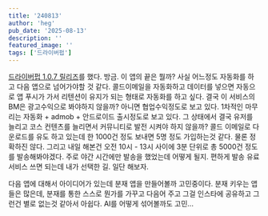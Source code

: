 ```yaml
---
title: '240813'
author: 'heg'
pub_date: '2025-08-13'
description: ''
featured_image: ''
tags: ['드라이버펍']
---
```


[드라이버펍 1.0.7 릴리즈](https://apps.apple.com/kr/app/%EB%93%9C%EB%9D%BC%EC%9D%B4%EB%B8%8C%EC%BD%94%EC%8A%A4-%EC%B6%94%EC%B2%9C-driverpub/id6744569013)를 했다. 방금. 이 앱의 끝은 뭘까? 사실 어느정도 자동화를 하고 다음 앱으로 넘어가야할 것 같다. 콜드이메일을 자동화하고 데이터를 넣으면 자동으로 앱 푸시가 가서 리텐션이 유지가 되는 형태로 자동화를 하고 싶다. 결국 이 서비스의 BM은 광고수익으로 봐야하지 않을까? 아니면 협업수익정도로 보고 있다. 1차적인 마무리는 자동화 + admob + 안드로이드 출시정도로 보고 있다. 그 상태에서 결국 유저를 늘리고 코스 컨텐츠를 늘리면서 커뮤니티로 발전 시켜야 하지 않을까? 콜드 이메일로 다운로드를 유도 하고 있는데 한 1000건 정도 보내면 5명 정도 가입하는것 같다. 물론 정확하진 않다. 그리고 내일 해본건 오전 10시 - 13시 사이에 3분 단위로 총 5000건 정도를 발송해봐야겠다. 주로 야간 시간에만 발송을 했었는데 어떻게 될지. 편하게 발송 유료 서비스 쓰면 되는데 내가 선택한 길. 일단 해보자. 

다음 앱에 대해서 아이디어가 있는데 분재 앱을 만들어볼까 고민중이다. 분재 키우는 앱들은 많은데, 분재를 통한 스스로 뭔가를 가꾸고 다음어 주고 그걸 인스타에 공유하고 그런건 별로 없는것 같아서 아쉽다. AI를 어떻게 섞어볼까도 고민... 